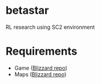 # betastar
RL research using SC2 environment

# Requirements
- Game ([Blizzard repo](https://github.com/Blizzard/s2client-proto#downloads))
- Maps ([Blizzard repo](https://github.com/Blizzard/s2client-proto#downloads))
